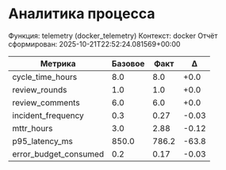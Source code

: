 # Аналитика процесса

Функция: telemetry (docker_telemetry)
Контекст: docker
Отчёт сформирован: 2025-10-21T22:52:24.081569+00:00

| Метрика | Базовое | Факт | Δ |
|---------|---------|------|---|
| cycle_time_hours | 8.0 | 8.0 | +0.0 |
| review_rounds | 1.0 | 1.0 | +0.0 |
| review_comments | 6.0 | 6.0 | +0.0 |
| incident_frequency | 0.3 | 0.27 | -0.03 |
| mttr_hours | 3.0 | 2.88 | -0.12 |
| p95_latency_ms | 850.0 | 786.2 | -63.8 |
| error_budget_consumed | 0.2 | 0.17 | -0.03 |
